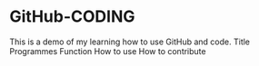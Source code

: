 # GitHub-CODING
This is a demo of my learning how to use GitHub and code. 
Title
Programmes
Function
How to use
How to contribute
